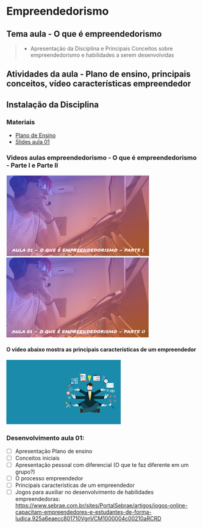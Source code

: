 # Empreendedorismo
## Tema aula - O que é empreendedorismo

>  * Apresentação da Disciplina e Principais Conceitos sobre empreendedorismo e habilidades a serem desenvolvidas

## Atividades da aula - Plano de ensino, principais conceitos, vídeo características empreendedor

## Instalação da Disciplina

### Materiais
- [Plano de Ensino](plano_ensino_remoto_empreendedorismo_2021_1_assinado.pdf)
- [Slides aula 01](Aula_1_o_que_e_empreendedorismo.pdf)

### Videos aulas empreendedorismo -  O que é empreendedorismo - Parte I e Parte II
[![Aula - O que é empreendedorismo PARTE I](capa_aula1.png)](https://www.youtube.com/watch?v=_rxDkEMvvSs)
[![Aula - O que é empreendedorismo PARTE II](capa_aula2.png)](https://www.youtube.com/watch?v=EhjSYRNlUrU)

####  O vídeo abaixo mostra as principais características de um empreendedor

[![material complementar aula01](empreendedor.png)](https://www.youtube.com/watch?v=kpjwWSojRic)


### Desenvolvimento aula 01: 

- [ ]  Apresentação Plano de ensino
- [ ]  Conceitos iniciais
- [ ]  Apresentação pessoal com diferencial (O que te faz diferente em um grupo?)
- [ ]  O processo empreendedor
- [ ]  Principais características de um empreendedor
- [ ]  Jogos para auxiliar no desenvolvimento de habilidades empreendedoras: https://www.sebrae.com.br/sites/PortalSebrae/artigos/jogos-online-capacitam-empreendedores-e-estudantes-de-forma-ludica,925a6eaecc801710VgnVCM1000004c00210aRCRD
